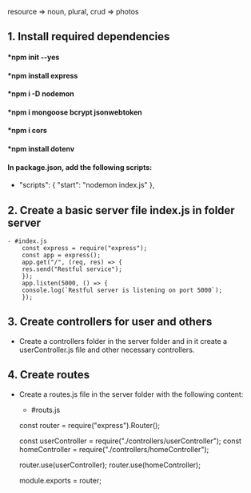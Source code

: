 resource => noun, plural, crud  => photos

## 1. Install required dependencies
#### *npm init --yes 
#### *npm install express 
#### *npm i -D nodemon 
#### *npm i mongoose bcrypt jsonwebtoken 
#### *npm i cors
#### *npm install dotenv

#### In package.json, add the following scripts:
- "scripts": {
        "start": "nodemon index.js"
      },

## 2. Create a basic server file index.js in folder server
    - #index.js 
        const express = require("express");
        const app = express();
        app.get("/", (req, res) => {
        res.send("Restful service");
        });
        app.listen(5000, () => {
        console.log(`Restful server is listening on port 5000`);
        });

## 3. Create controllers for user and others
- Create a controllers folder in the server folder and in it create a            userController.js file and other necessary controllers.

## 4. Create routes
- Create a routes.js file in the server folder with the following content:
    - #routs.js

    const router = require("express").Router();

    const userController = require("./controllers/userController");
    const homeController = require("./controllers/homeController");

    router.use(userController);
    router.use(homeController);

    module.exports = router;

